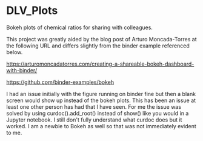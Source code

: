 # DLV_Plots
Bokeh plots of chemical ratios for sharing with colleagues.

This project was greatly aided by the blog post of Arturo Moncada-Torres at the following URL and differs slightly from the binder example referenced below.

https://arturomoncadatorres.com/creating-a-shareable-bokeh-dashboard-with-binder/

https://github.com/binder-examples/bokeh

I had an issue initially with the figure running on binder fine but then a blank screen would show up instead of the bokeh plots. This has been an issue at least one other person has had that I have seen. For me the issue was solved by using curdoc().add_root() instead of show() like you would in a Jupyter notebook. I still don't fully understand what curdoc does but it worked. I am a newbie to Bokeh as well so that was not immediately evident to me.    

